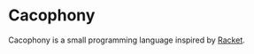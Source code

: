 # Cacophony

Cacophony is a small programming language inspired by
[Racket](https://racket-lang.org/).
